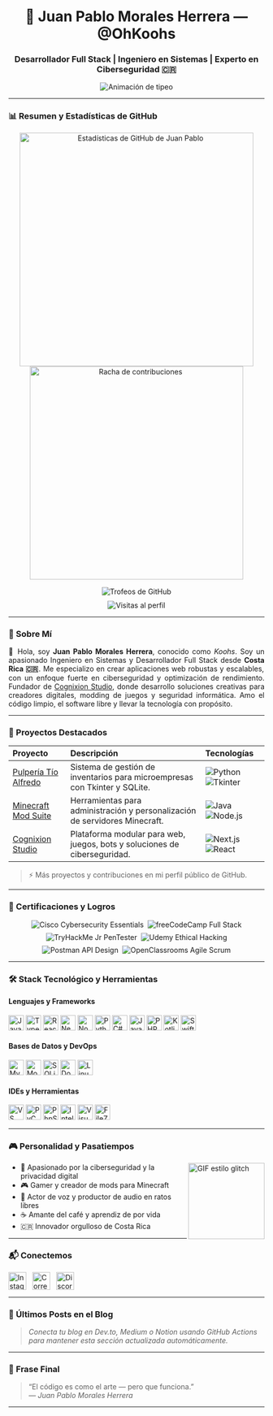 <h1 align="center">🚀 Juan Pablo Morales Herrera — @OhKoohs</h1>
<h3 align="center">Desarrollador Full Stack | Ingeniero en Sistemas | Experto en Ciberseguridad 🇨🇷</h3>

<p align="center">
  <img src="https://readme-typing-svg.herokuapp.com?center=true&vCenter=true&color=0FFCC6FF&size=28&lines=Construyendo+Experiencias+Web+Poderosas;Creando+Soluciones+Seguras+y+Escalables;Desde+Costa+Rica+para+el+Mundo" alt="Animación de tipeo" />
</p>

---

### 📊 Resumen y Estadísticas de GitHub

<div align="center">
  <img src="https://github-readme-stats.vercel.app/api?username=OhKoohs&show_icons=true&count_private=true&theme=dark&hide_border=false&locale=es" width="460" alt="Estadísticas de GitHub de Juan Pablo"/>
  <img src="https://github-readme-streak-stats.herokuapp.com/?user=OhKoohs&theme=dark&hide_border=false" width="420" alt="Racha de contribuciones"/>
</div>

<div align="center" style="margin-top:15px;">
  <img src="https://github-profile-trophy.vercel.app/?username=OhKoohs&theme=radical&column=6&margin-w=10&margin-h=15" alt="Trofeos de GitHub" />
</div>

<div align="center" style="margin-top:10px;">
  <img src="https://komarev.com/ghpvc/?username=OhKoohs&label=Visitas+al+Perfil&color=blueviolet&style=flat-square" alt="Visitas al perfil" />
</div>

---

### 🧠 Sobre Mí

<p align="justify" style="max-width:800px;">
  👋 Hola, soy <strong>Juan Pablo Morales Herrera</strong>, conocido como <em>Koohs</em>. Soy un apasionado Ingeniero en Sistemas y Desarrollador Full Stack desde <strong>Costa Rica 🇨🇷</strong>.  
  Me especializo en crear aplicaciones web robustas y escalables, con un enfoque fuerte en ciberseguridad y optimización de rendimiento.  
  Fundador de <a href="https://github.com/OhKoohs/CognixionStudio" target="_blank" rel="noopener noreferrer">Cognixion Studio</a>, donde desarrollo soluciones creativas para creadores digitales, modding de juegos y seguridad informática.  
  Amo el código limpio, el software libre y llevar la tecnología con propósito.
</p>

---

### 🚀 Proyectos Destacados

<table>
  <thead>
    <tr>
      <th align="left">Proyecto</th>
      <th align="left">Descripción</th>
      <th align="left">Tecnologías</th>
    </tr>
  </thead>
  <tbody>
    <tr>
      <td><a href="https://github.com/OhKoohs/PulperiaTioAlfredo" target="_blank" rel="noopener noreferrer">Pulpería Tío Alfredo</a></td>
      <td>Sistema de gestión de inventarios para microempresas con Tkinter y SQLite.</td>
      <td>
        <img src="https://img.shields.io/badge/Python-3776AB?style=flat&logo=python&logoColor=white" alt="Python" />
        <img src="https://img.shields.io/badge/Tkinter-FFCA28?style=flat&logo=python" alt="Tkinter" />
      </td>
    </tr>
    <tr>
      <td><a href="https://github.com/OhKoohs/MinecraftModSuite" target="_blank" rel="noopener noreferrer">Minecraft Mod Suite</a></td>
      <td>Herramientas para administración y personalización de servidores Minecraft.</td>
      <td>
        <img src="https://img.shields.io/badge/Java-ED8B00?style=flat&logo=java&logoColor=white" alt="Java" />
        <img src="https://img.shields.io/badge/Node.js-339933?style=flat&logo=node.js&logoColor=white" alt="Node.js" />
      </td>
    </tr>
    <tr>
      <td><a href="https://github.com/OhKoohs/CognixionStudio" target="_blank" rel="noopener noreferrer">Cognixion Studio</a></td>
      <td>Plataforma modular para web, juegos, bots y soluciones de ciberseguridad.</td>
      <td>
        <img src="https://img.shields.io/badge/Next.js-000000?style=flat&logo=nextdotjs" alt="Next.js" />
        <img src="https://img.shields.io/badge/React-61DAFB?style=flat&logo=react" alt="React" />
      </td>
    </tr>
  </tbody>
</table>

> ⚡ Más proyectos y contribuciones en mi perfil público de GitHub.

---

### 🧾 Certificaciones y Logros

<div align="center" style="gap:8px; display:flex; flex-wrap: wrap; justify-content: center;">
  <img src="https://img.shields.io/badge/Cisco-Cybersecurity%20Essentials-blue?style=for-the-badge&logo=cisco&logoColor=white" alt="Cisco Cybersecurity Essentials" />
  <img src="https://img.shields.io/badge/freeCodeCamp-Desarrollador%20Full%20Stack-brightgreen?style=for-the-badge&logo=freecodecamp&logoColor=white" alt="freeCodeCamp Full Stack" />
  <img src="https://img.shields.io/badge/TryHackMe-Jr%20PenTester%20Path-purple?style=for-the-badge&logo=tryhackme&logoColor=white" alt="TryHackMe Jr PenTester" />
  <img src="https://img.shields.io/badge/Udemy-Hacking%20Ético-red?style=for-the-badge&logo=udemy&logoColor=white" alt="Udemy Ethical Hacking" />
  <img src="https://img.shields.io/badge/Postman-Diseño%20de%20API-orange?style=for-the-badge&logo=postman&logoColor=white" alt="Postman API Design" />
  <img src="https://img.shields.io/badge/OpenClassrooms-Agile%20y%20Scrum-blue?style=for-the-badge&logo=openclassrooms&logoColor=white" alt="OpenClassrooms Agile Scrum" />
</div>

---

### 🛠️ Stack Tecnológico y Herramientas

#### Lenguajes y Frameworks

<div align="left" style="margin-bottom:10px;">
  <img src="https://cdn.jsdelivr.net/gh/devicons/devicon/icons/javascript/javascript-original.svg" height="30" alt="JavaScript" />
  <img src="https://cdn.jsdelivr.net/gh/devicons/devicon/icons/typescript/typescript-original.svg" height="30" alt="TypeScript" />
  <img src="https://cdn.jsdelivr.net/gh/devicons/devicon/icons/react/react-original.svg" height="30" alt="React" />
  <img src="https://cdn.jsdelivr.net/gh/devicons/devicon/icons/nextjs/nextjs-original.svg" height="30" alt="Next.js" />
  <img src="https://cdn.jsdelivr.net/gh/devicons/devicon/icons/nodejs/nodejs-original.svg" height="30" alt="Node.js" />
  <img src="https://cdn.jsdelivr.net/gh/devicons/devicon/icons/python/python-original.svg" height="30" alt="Python" />
  <img src="https://cdn.jsdelivr.net/gh/devicons/devicon/icons/csharp/csharp-original.svg" height="30" alt="C#" />
  <img src="https://cdn.jsdelivr.net/gh/devicons/devicon/icons/java/java-original.svg" height="30" alt="Java" />
  <img src="https://cdn.jsdelivr.net/gh/devicons/devicon/icons/php/php-original.svg" height="30" alt="PHP" />
  <img src="https://cdn.jsdelivr.net/gh/devicons/devicon/icons/kotlin/kotlin-original.svg" height="30" alt="Kotlin" />
  <img src="https://cdn.jsdelivr.net/gh/devicons/devicon/icons/swift/swift-original.svg" height="30" alt="Swift" />
</div>

#### Bases de Datos y DevOps

<div align="left" style="margin-bottom:10px;">
  <img src="https://cdn.jsdelivr.net/gh/devicons/devicon/icons/mysql/mysql-original.svg" height="30" alt="MySQL" />
  <img src="https://cdn.jsdelivr.net/gh/devicons/devicon/icons/mongodb/mongodb-original.svg" height="30" alt="MongoDB" />
  <img src="https://cdn.jsdelivr.net/gh/devicons/devicon/icons/sqlite/sqlite-original.svg" height="30" alt="SQLite" />
  <img src="https://cdn.jsdelivr.net/gh/devicons/devicon/icons/docker/docker-original.svg" height="30" alt="Docker" />
  <img src="https://cdn.jsdelivr.net/gh/devicons/devicon/icons/linux/linux-original.svg" height="30" alt="Linux" />
</div>

#### IDEs y Herramientas

<div align="left" style="margin-bottom:10px;">
  <img src="https://cdn.jsdelivr.net/gh/devicons/devicon/icons/vscode/vscode-original.svg" height="30" alt="VS Code" />
  <img src="https://cdn.jsdelivr.net/gh/devicons/devicon/icons/pycharm/pycharm-original.svg" height="30" alt="PyCharm" />
  <img src="https://cdn.jsdelivr.net/gh/devicons/devicon/icons/phpstorm/phpstorm-original.svg" height="30" alt="PhpStorm" />
  <img src="https://cdn.jsdelivr.net/gh/devicons/devicon/icons/intellij/intellij-original.svg" height="30" alt="IntelliJ" />
  <img src="https://cdn.jsdelivr.net/gh/devicons/devicon/icons/visualstudio/visualstudio-plain.svg" height="30" alt="Visual Studio" />
  <img src="https://cdn.jsdelivr.net/gh/devicons/devicon/icons/filezilla/filezilla-plain.svg" height="30" alt="FileZilla" />
</div>

---

### 🎮 Personalidad y Pasatiempos

<img align="right" height="150" src="https://d.furaffinity.net/art/leviathinh/1574394402/1574394402.leviathinh_glitch.finish.gif" alt="GIF estilo glitch" />

- 🔐 Apasionado por la ciberseguridad y la privacidad digital  
- 🎮 Gamer y creador de mods para Minecraft  
- 🎤 Actor de voz y productor de audio en ratos libres  
- ☕ Amante del café y aprendiz de por vida  
- 🇨🇷 Innovador orgulloso de Costa Rica  

---

### 📬 Conectemos

<div align="left" style="gap:12px; display:flex; flex-wrap: wrap;">
  <a href="https://instagram.com/juanpablomh_omg" target="_blank" rel="noopener noreferrer">
    <img src="https://img.shields.io/static/v1?message=Instagram&logo=instagram&color=E4405F&style=for-the-badge" alt="Instagram" height="35" />
  </a>
  <a href="mailto:moralesherrerajuanpablo63@gmail.com" target="_blank" rel="noopener noreferrer">
    <img src="https://img.shields.io/static/v1?message=Correo&logo=gmail&color=D14836&style=for-the-badge" alt="Correo Gmail" height="35" />
  </a>
  <a href="https://discord.com/invite/VJxGnpKra7" target="_blank" rel="noopener noreferrer">
    <img src="https://img.shields.io/static/v1?message=Discord&logo=discord&color=7289DA&style=for-the-badge" alt="Discord" height="35" />
  </a>
</div>

---

### 📝 Últimos Posts en el Blog

<!-- BLOG-POST-LIST:START -->
<!-- BLOG-POST-LIST:END -->

> *Conecta tu blog en Dev.to, Medium o Notion usando GitHub Actions para mantener esta sección actualizada automáticamente.*

---

### 🧠 Frase Final

> “El código es como el arte — pero que funciona.”  
> — *Juan Pablo Morales Herrera*

---

<!-- ¡Gracias por visitar! 🚀 -->
